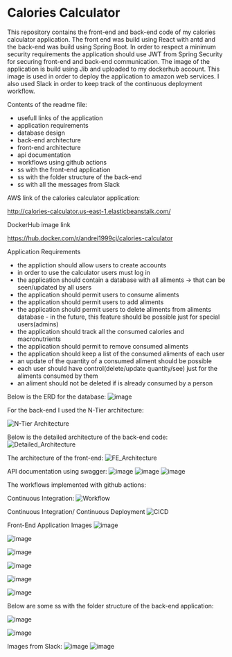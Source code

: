 # Calories Calculator

This repository contains the front-end and back-end code of my calories calculator application. The front end was build using React with antd and the back-end was build using Spring Boot.
In order to respect a minimum security requirements the application should use JWT from Spring Security for securing front-end and back-end communication.
The image of the application is build using Jib and uploaded to my dockerhub account. This image is used in order to deploy the application to amazon web services.
I also used Slack in order to keep track of the continuous deployment workflow.

Contents of the readme file:
- usefull links of the application
- application requirements
- database design
- back-end architecture
- front-end architecture
- api documentation
- workflows using github actions
- ss with the front-end application
- ss with the folder structure of the back-end
- ss with all the messages from Slack

AWS link of the calories calculator application:

http://calories-calculator.us-east-1.elasticbeanstalk.com/

DockerHub image link

https://hub.docker.com/r/andrei1999cj/calories-calculator

Application Requirements

- the appliction should allow users to create accounts
- in order to use the calculator users must log in
- the application should contain a database with all aliments -> that can be seen/updated by all users
- the application should permit users to consume aliments
- the application should permit users to add aliments
- the application should permit users to delete aliments from aliments database - in the future, this feature should be possible just for special users(admins)
- the application should track all the consumed calories and macronutrients
- the application should permit to remove consumed aliments
- the application should keep a list of the consumed aliments of each user
- an update of the quantity of a consumed aliment should be possible
- each user should have control(delete/update quantity/see) just for the aliments consumed by them
- an aliment should not be deleted if is already consumed by a person


Below is the ERD for the database:
![image](https://github.com/Andrei1999CJ/CaloriesCalculator/assets/86969370/aac85bef-c8df-493a-98b0-934a2b8169dd)

For the back-end I used the N-Tier architecture:

![N-Tier Architecture](https://github.com/Andrei1999CJ/CaloriesCalculator/assets/86969370/2e06236e-8f8f-4fe8-a01e-e96e421f7293)




Below is the detailed architecture of the back-end code:
![Detailed_Architecture](https://github.com/Andrei1999CJ/CaloriesCalculator/assets/86969370/e3084645-f0e6-43c5-b6fc-618409b04882)



The architecture of the front-end:
![FE_Architecture](https://github.com/Andrei1999CJ/CaloriesCalculator/assets/86969370/aec9d330-f789-45f7-a6b2-1fd8319d04f7)



API documentation using swagger:
![image](https://github.com/Andrei1999CJ/CaloriesCalculator/assets/86969370/6d3612ef-4330-4e91-80f7-5e7e313b99a5)
![image](https://github.com/Andrei1999CJ/CaloriesCalculator/assets/86969370/564b5afb-574f-43c2-87fa-a9b350df90a0)
![image](https://github.com/Andrei1999CJ/CaloriesCalculator/assets/86969370/36793f99-1e65-453c-81f3-363599b6f2b9)



The workflows implemented with github actions:

Continuous Integration:
![Workflow](https://github.com/Andrei1999CJ/CaloriesCalculator/assets/86969370/b7234ffe-53e7-4936-9141-990adbd3d002)



Continuous Integration/ Continuous Deployment
![CICD](https://github.com/Andrei1999CJ/CaloriesCalculator/assets/86969370/7538eca6-b96a-4c8b-8e07-ae21ebce9b01)


Front-End Application Images
![image](https://github.com/Andrei1999CJ/CaloriesCalculator/assets/86969370/7cd469e0-527f-4fc4-975a-8b86075ad83e)

![image](https://github.com/Andrei1999CJ/CaloriesCalculator/assets/86969370/23d8bb03-399f-4c44-9aa8-294162b6e732)

![image](https://github.com/Andrei1999CJ/CaloriesCalculator/assets/86969370/01d52025-3f25-4da4-8e48-ae1ec83c4bc8)

![image](https://github.com/Andrei1999CJ/CaloriesCalculator/assets/86969370/cb2d3321-d487-4bcb-a9ba-840ea001fd61)

![image](https://github.com/Andrei1999CJ/CaloriesCalculator/assets/86969370/aed26722-4896-4671-8963-fd3e129effa0)

![image](https://github.com/Andrei1999CJ/CaloriesCalculator/assets/86969370/a6363b4d-8327-421f-8ea1-700ddf72b957)


Below are some ss with the folder structure of the back-end application:

![image](https://github.com/Andrei1999CJ/CaloriesCalculator/assets/86969370/10f5b55e-a5f6-4040-8e3b-401a7f2361e9)

![image](https://github.com/Andrei1999CJ/CaloriesCalculator/assets/86969370/cfdc5316-3a21-4edb-9768-d30e7b2be98b)

Images from Slack:
![image](https://github.com/Andrei1999CJ/CaloriesCalculator/assets/86969370/e4967f04-c49d-4031-8a50-044927f7d9c8)
![image](https://github.com/Andrei1999CJ/CaloriesCalculator/assets/86969370/32ebb5da-3853-4c75-acc1-c8eb8cdbf78a)







